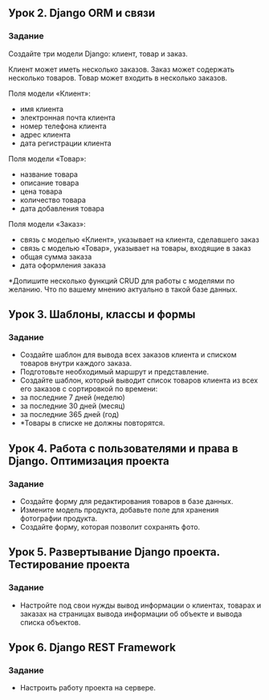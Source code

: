 ## Урок 2. Django ORM и связи
### Задание
Создайте три модели Django: клиент, товар и заказ.

Клиент может иметь несколько заказов. Заказ может содержать несколько товаров. Товар может входить в несколько заказов.

Поля модели «Клиент»:
* имя клиента
* электронная почта клиента
* номер телефона клиента
* адрес клиента
* дата регистрации клиента

Поля модели «Товар»:
* название товара
* описание товара
* цена товара
* количество товара
* дата добавления товара

Поля модели «Заказ»:
* связь с моделью «Клиент», указывает на клиента, сделавшего заказ
* связь с моделью «Товар», указывает на товары, входящие в заказ
* общая сумма заказа
* дата оформления заказа

*Допишите несколько функций CRUD для работы с
моделями по желанию. Что по вашему мнению актуально в
такой базе данных.

## Урок 3. Шаблоны, классы и формы
### Задание

* Создайте шаблон для вывода всех заказов клиента и списком товаров внутри каждого заказа.
* Подготовьте необходимый маршрут и представление.
* Создайте шаблон, который выводит список товаров клиента из всех его заказов с сортировкой по времени:
* за последние 7 дней (неделю)
* за последние 30 дней (месяц)
* за последние 365 дней (год)
* *Товары в списке не должны повторятся.

## Урок 4. Работа с пользователями и права в Django. Оптимизация проекта
### Задание

* Создайте форму для редактирования товаров в базе
данных.
* Измените модель продукта, добавьте поле для хранения
фотографии продукта.
* Создайте форму, которая позволит сохранять фото.
 
## Урок 5. Развертывание Django проекта. Тестирование проекта
### Задание
* Настройте под свои нужды вывод информации о клиентах, товарах и заказах на страницах вывода информации об объекте и вывода списка объектов.

## Урок 6. Django REST Framework
### Задание
* Настроить работу проекта на сервере.